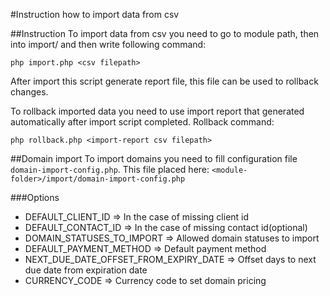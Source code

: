 #Instruction how to import data from csv

##Instruction
To import data from csv you need to go to module path, 
then into import/<data-to-import-folder> 
and then write following command:

```php import.php <csv filepath>```

After import this script generate report file, 
this file can be used to rollback changes. 

To rollback imported data you need to use import report that generated automatically after import script completed.
Rollback command:

```php rollback.php <import-report csv filepath>```

##Domain import
To import domains you need to fill configuration file ```domain-import-config.php```.
This file placed here: ```<module-folder>/import/domain-import-config.php```

###Options
 - DEFAULT_CLIENT_ID => In the case of missing client id
 - DEFAULT_CONTACT_ID => In the case of missing contact id(optional)
 - DOMAIN_STATUSES_TO_IMPORT => Allowed domain statuses to import
 - DEFAULT_PAYMENT_METHOD => Default payment method
 - NEXT_DUE_DATE_OFFSET_FROM_EXPIRY_DATE => Offset days to next due date from expiration date
 - CURRENCY_CODE => Currency code to set domain pricing